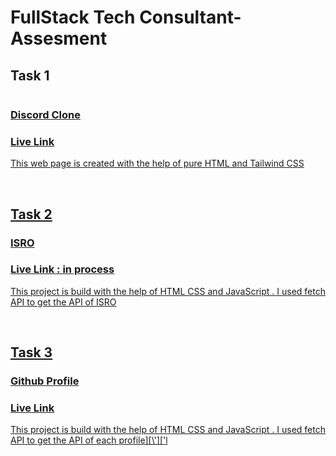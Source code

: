 # FullStack Tech Consultant-Assesment

<h2>Task 1 </h2>
<img href='https://ibb.co/b6J5Qtj'></img>
<h3><a href = "https://github.com/snehalgadge/Consultant-Assesment/tree/main/Task1_Discord-Clone">Discord Clone</h3>
<h3><a href = "https://luminous-gelato-525e1e.netlify.app/">Live Link</h3>
<p>This web page is created with the help of pure HTML and Tailwind CSS</p>

<br>

<h2>Task 2 </h2>
<h3><a href = "https://github.com/snehalgadge/Consultant-Assesment/tree/main/Task2_ISRO">ISRO</h3>
<h3><a href =" ">Live Link : in process</h3>
<p>This project is build with the help of HTML CSS and JavaScript . I used fetch API to get the API of ISRO</p>


<br>

<h2>Task 3</h2>
<h3><a href = "https://github.com/snehalgadge/Consultant-Assesment/tree/main/Task3_Github">Github Profile</h3>
<h3><a href = "https://luminous-gelato-525e1e.netlify.app/">Live Link</h3>
<p>This project is build with the help of HTML CSS and JavaScript . I used fetch API to get the API of each profile][\']['l</p>

